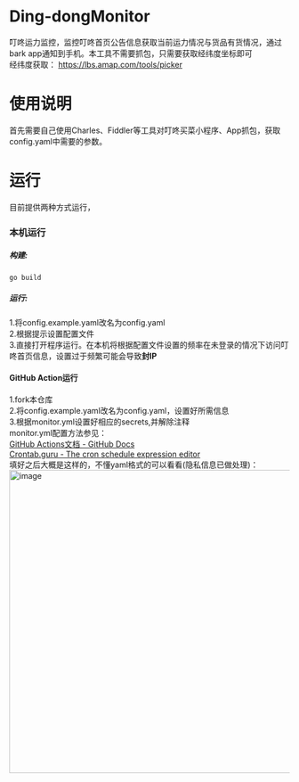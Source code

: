 # Ding-dongMonitor
叮咚运力监控，监控叮咚首页公告信息获取当前运力情况与货品有货情况，通过bark app通知到手机。本工具不需要抓包，只需要获取经纬度坐标即可  
经纬度获取： https://lbs.amap.com/tools/picker

# 使用说明
首先需要自己使用Charles、Fiddler等工具对叮咚买菜小程序、App抓包，获取config.yaml中需要的参数。
# 运行
目前提供两种方式运行，
### 本机运行
##### 构建:
```
go build
```
##### 运行:
1.将config.example.yaml改名为config.yaml  
2.根据提示设置配置文件  
3.直接打开程序运行。在本机将根据配置文件设置的频率在未登录的情况下访问叮咚首页信息，设置过于频繁可能会导致**封IP**  
#### GitHub Action运行
1.fork本仓库  
2.将config.example.yaml改名为config.yaml，设置好所需信息  
3.根据monitor.yml设置好相应的secrets,并解除注释  
monitor.yml配置方法参见：  
[GitHub Actions文档 - GitHub Docs](https://docs.github.com/cn/actions)  
[Crontab.guru - The cron schedule expression editor](https://crontab.guru/)   
填好之后大概是这样的，不懂yaml格式的可以看看(隐私信息已做处理)： 
<img width="544" alt="image" src="https://user-images.githubusercontent.com/13680422/167242543-94519c6c-90a5-4564-89cb-02cac0474436.png">

